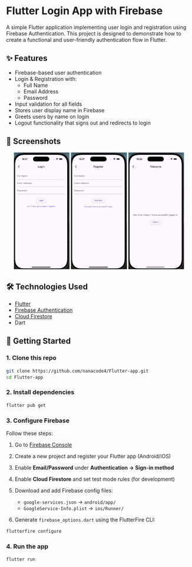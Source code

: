 # Flutter Login App with Firebase

A simple Flutter application implementing user login and registration using Firebase Authentication. This project is designed to demonstrate how to create a functional and user-friendly authentication flow in Flutter.



## ✨ Features

- Firebase-based user authentication
- Login & Registration with:
  - Full Name
  - Email Address
  - Password
- Input validation for all fields
- Stores user display name in Firebase
- Greets users by name on login
- Logout functionality that signs out and redirects to login



## 📱 Screenshots

<div align="center">
  <img src="image/login.png" alt="Login Page" width="30%" />
  <img src="image/register.png" alt="Register Page" width="30%" />
  <img src="image/home.png" alt="Home Page" width="30%" />
</div>


## 🛠 Technologies Used

- [Flutter](https://flutter.dev/)
- [Firebase Authentication](https://firebase.google.com/products/auth)
- [Cloud Firestore](https://firebase.google.com/products/firestore)
- Dart 


## 🚀 Getting Started

### 1. Clone this repo

```bash
git clone https://github.com/nanacode4/Flutter-app.git
cd Flutter-app
````



### 2. Install dependencies

```bash
flutter pub get
```


### 3. Configure Firebase

Follow these steps:

1. Go to [Firebase Console](https://console.firebase.google.com/)
2. Create a new project and register your Flutter app (Android/iOS)
3. Enable **Email/Password** under **Authentication → Sign-in method**
4. Enable **Cloud Firestore** and set test mode rules (for development)
5. Download and add Firebase config files:

   * `google-services.json` → `android/app/`
   * `GoogleService-Info.plist` → `ios/Runner/`
6. Generate `firebase_options.dart` using the FlutterFire CLI:

```bash
flutterfire configure
```


### 4. Run the app

```bash
flutter run
```





